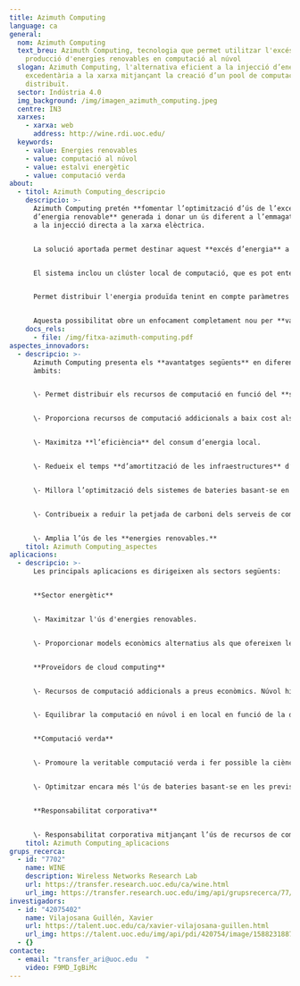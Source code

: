 ```yaml
---
title: Azimuth Computing
language: ca
general:
  nom: Azimuth Computing
  text_breu: Azimuth Computing, tecnologia que permet utilitzar l'excés de
    producció d'energies renovables en computació al núvol
  slogan: Azimuth Computing, l'alternativa eficient a la injecció d’energia
    excedentària a la xarxa mitjançant la creació d’un pool de computació
    distribuït.
  sector: Indústria 4.0
  img_background: /img/imagen_azimuth_computing.jpeg
  centre: IN3
  xarxes:
    - xarxa: web
      address: http://wine.rdi.uoc.edu/
  keywords:
    - value: Energies renovables
    - value: computació al núvol
    - value: estalvi energètic
    - value: computació verda
about:
  - titol: Azimuth Computing_descripcio
    descripcio: >-
      Azimuth Computing pretén **fomentar l’optimització d’ús de l’excés
      d’energia renovable** generada i donar un ús diferent a l’emmagatzematge o
      a la injecció directa a la xarxa elèctrica. 


      La solució aportada permet destinar aquest **excés d’energia** a computació. 


      El sistema inclou un clúster local de computació, que es pot entendre com una extensió local d’una infraestructura de **computació al núvol** que funciona en funció de l’excés d’energia produïda localment. 


      Permet distribuir l'energia produïda tenint en compte paràmetres com: la producció prevista, els possibles ingressos per comercialització, l’ús i la despesa energètica globals, previsions de **generació i els hàbits de consum**. 


      Aquesta possibilitat obre un enfocament completament nou per **valoritzar l'energia** tot responent a les necessitats mundials, explotant la distribució i la localitat o fins i tot traslladant la computació al lloc on es produeix l'energia.
    docs_rels:
      - file: /img/fitxa-azimuth-computing.pdf
aspectes_innovadors:
  - descripcio: >-
      Azimuth Computing presenta els **avantatges següents** en diferent
      àmbits: 


      \- Permet distribuir els recursos de computació en funció del **subministrament d’energia** i la previsió de la demanda de computació. 


      \- Proporciona recursos de computació addicionals a baix cost als proveïdors de **serveis de cloud** computing.


      \- Maximitza **l’eficiència** del consum d’energia local. 


      \- Redueix el temps **d’amortització de les infraestructures** d’energies renovables. 


      \- Millora l’optimització dels sistemes de bateries basant-se en la previsió de producció d’energia.


      \- Contribueix a reduir la petjada de carboni dels serveis de computació. 


      \- Amplia l’ús de les **energies renovables.**
    titol: Azimuth Computing_aspectes
aplicacions:
  - descripcio: >-
      Les principals aplicacions es dirigeixen als sectors següents: 


      **Sector energètic** 


      \- Maximitzar l'ús d'energies renovables. 


      \- Proporcionar models econòmics alternatius als que ofereixen les empreses de subministrament. 


      **Proveïdors de cloud computing** 


      \- Recursos de computació addicionals a preus econòmics. Núvol híbrid


      \- Equilibrar la computació en núvol i en local en funció de la disponibilitat energètica. 


      **Computació verda** 


      \- Promoure la veritable computació verda i fer possible la ciència verda. Sistemes de gestió de bateries


      \- Optimitzar encara més l'ús de bateries basant-se en les previsions de producció d'energia. 


      **Responsabilitat corporativa** 


      \- Responsabilitat corporativa mitjançant l’ús de recursos de computació més ecològics.
    titol: Azimuth Computing_aplicacions
grups_recerca:
  - id: "7702"
    name: WINE
    description: Wireless Networks Research Lab
    url: https://transfer.research.uoc.edu/ca/wine.html
    url_img: https://transfer.research.uoc.edu/img/api/grupsrecerca/77/image/1594216262171
investigadors:
  - id: "42075402"
    name: Vilajosana Guillén, Xavier
    url: https://talent.uoc.edu/ca/xavier-vilajosana-guillen.html
    url_img: https://talent.uoc.edu/img/api/pdi/420754/image/1588231887989
  - {}
contacte:
  - email: "transfer_ari@uoc.edu  "
    video: F9MD_IgBiMc
---
```

